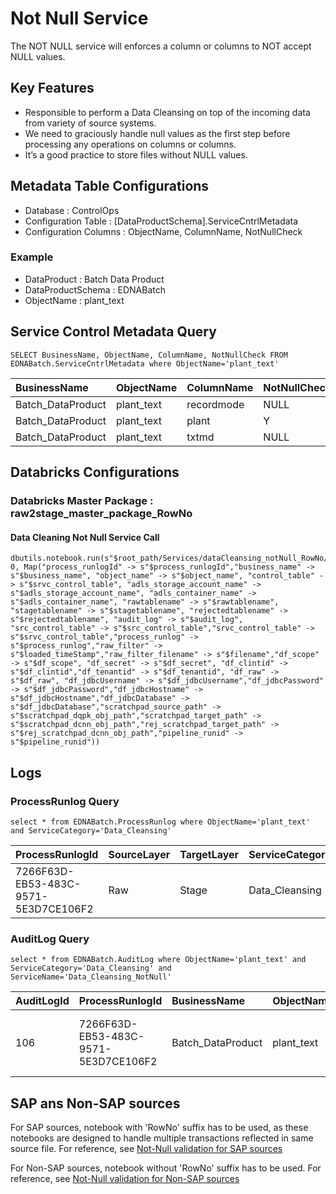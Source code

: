 # Not Null Service

The NOT NULL service will enforces a column or columns to NOT accept NULL values.

## Key Features

* Responsible to perform a Data Cleansing on top of the incoming data from variety of source systems.
* We need to graciously handle null values as the first step before processing any operations on columns or columns.
* It’s a good practice to store files without NULL values.

## Metadata Table Configurations

* Database              : ControlOps
* Configuration Table   : [DataProductSchema].ServiceCntrlMetadata
* Configuration Columns : ObjectName, ColumnName, NotNullCheck

### Example

* DataProduct             : Batch Data Product
* DataProductSchema       : EDNABatch
* ObjectName              : plant_text

## Service Control Metadata Query

```jsonc
SELECT BusinessName, ObjectName, ColumnName, NotNullCheck FROM EDNABatch.ServiceCntrlMetadata where ObjectName='plant_text'
```

|BusinessName	|ObjectName	|ColumnName	|NotNullCheck	|
|:---	|:---	|:---	|:---	|
|Batch_DataProduct	|plant_text	|recordmode	|NULL	|
|Batch_DataProduct	|plant_text	|plant	|Y	|
|Batch_DataProduct	|plant_text	|txtmd	|NULL	|

## Databricks Configurations

### Databricks Master Package : raw2stage_master_package_RowNo

#### Data Cleaning Not Null Service Call

```jsonc
dbutils.notebook.run(s"$root_path/Services/dataCleansing_notNull_RowNo/", 0, Map("process_runlogId" -> s"$process_runlogId","business_name" -> s"$business_name", "object_name" -> s"$object_name", "control_table" -> s"$srvc_control_table", "adls_storage_account_name" -> s"$adls_storage_account_name", "adls_container_name" -> s"$adls_container_name", "rawtablename" -> s"$rawtablename", "stagetablename" -> s"$stagetablename", "rejectedtablename" -> s"$rejectedtablename", "audit_log" -> s"$audit_log", "src_control_table" -> s"$src_control_table","srvc_control_table" -> s"$srvc_control_table","process_runlog" -> s"$process_runlog","raw_filter" -> s"$loaded_timeStamp","raw_filter_filename" -> s"$filename","df_scope" -> s"$df_scope", "df_secret" -> s"$df_secret", "df_clintid" -> s"$df_clintid","df_tenantid" -> s"$df_tenantid", "df_raw" -> s"$df_raw", "df_jdbcUsername" -> s"$df_jdbcUsername","df_jdbcPassword" -> s"$df_jdbcPassword","df_jdbcHostname" -> s"$df_jdbcHostname","df_jdbcDatabase" -> s"$df_jdbcDatabase","scratchpad_source_path" -> s"$scratchpad_dqpk_obj_path","scratchpad_target_path" -> s"$scratchpad_dcnn_obj_path","rej_scratchpad_target_path" -> s"$rej_scratchpad_dcnn_obj_path","pipeline_runid" -> s"$pipeline_runid"))
```

## Logs

### ProcessRunlog Query

```jsonc
select * from EDNABatch.ProcessRunlog where ObjectName='plant_text' and ServiceCategory='Data_Cleansing'
```

|ProcessRunlogId	|SourceLayer	|TargetLayer	|ServiceCategory	|BusinessName	|ObjectName	|FileName	|LoadFormat	|RawFileLoadedTimeStamp	|Status	|ProcessFlag	|Comment	|ProcessRunLoadTimestamp	|PipelineName	|PipelineRunId	|PipelineStartTime	|PipelineEndTime|
|:-----		|:---		|:---		|:---		|:---		|:---		|:---		|:---		|:---		|:---		|:---		|:---		|:---		|:---		|:---		|:---		|:---	|
|7266F63D-EB53-483C-9571-5E3D7CE106F2	|Raw	|Stage	|Data_Cleansing	|Batch_DataProduct	|plant_text	|Plant_Text_09-07-2022_12_36_53.csv	|Full_Load	|2022-09-07 12:39:34.980	|Success	|1	|Data Cleansing : Completed Successfully	|2022-09-07 12:48:35.307	|PL_BDD_CHILD_DI_DQ_DC_SRV_SRS_ROWNO_LEVEL2	|f8b51ebb-4f55-4e07-af6e-0d109b288fb5	|2022-09-07 12:42:11.593	|2022-09-07 12:48:35.307|

### AuditLog Query

```jsonc
select * from EDNABatch.AuditLog where ObjectName='plant_text' and ServiceCategory='Data_Cleansing' and ServiceName='Data_Cleansing_NotNull'
```

|AuditLogId	|ProcessRunlogId	|BusinessName	|ObjectName	|StorageLayer	|ServiceCategory	|ServiceName	|FileName	|ServiceCategory_Cd	|Status	|Description	|SourceColCount	|ResultRowCount	|PipelineRunId	|LoadTimestamp	|Datepart|
|:---	|:---	|:---	|:---	|:---	|:---	|:---	|:---	|:---	|:---	|:---	|:---	|:---	|:---	|:---	|:---|
|106	|7266F63D-EB53-483C-9571-5E3D7CE106F2	|Batch_DataProduct	|plant_text	|Stage	|Data_Cleansing	|Data_Cleansing_NotNull 	|Plant_Text_09-07-2022_12_36_53.csv	|5	|Pass 	|Pass in Data Cleansing NotNull for plant_text 	|3	|203	|f8b51ebb-4f55-4e07-af6e-0d109b288fb5	|2022-09-07 12:47:06.183	|2022-09-07 |

## SAP ans Non-SAP sources

For SAP sources, notebook with 'RowNo' suffix has to be used, as these notebooks are designed to handle multiple transactions reflected in same source file. For reference, see [Not-Null validation for SAP sources](https://github.com/elanco/DataOps_DIDQFramework/blob/master/ADB_Spark3.x/notebooks/EDNA%20-%20DataOps%20Framework%20(EDNA)/DIDQ_Spark3x/Services/dataCleansing_notNull_RowNo.scala)

For Non-SAP sources, notebook without 'RowNo' suffix has to be used. For reference, see [Not-Null validation for Non-SAP sources](https://github.com/elanco/DataOps_DIDQFramework/blob/master/ADB_Spark3.x/notebooks/EDNA%20-%20DataOps%20Framework%20(EDNA)/DIDQ_Spark3x/Services/dataCleansing_notNull.scala)
